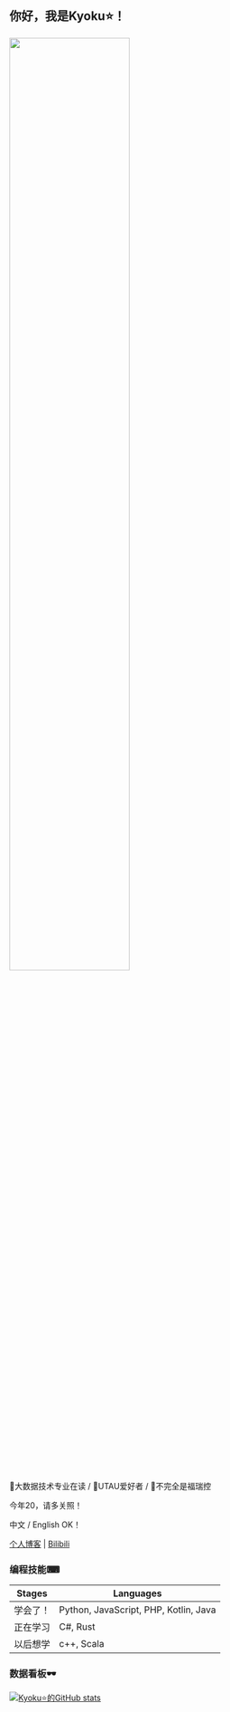 ## 你好，我是Kyoku⭐！

<img src="https://github.com/KyokuKong/KyokuKong/assets/144906395/a06f3698-ab99-40b1-8db9-5fe32bb91508" width="65%" height="65%">

📕大数据技术专业在读 / 🎵UTAU爱好者 / 🐺不完全是福瑞控

今年20，请多关照！

中文 / English OK！

[个人博客](https://vercel.kyoku.top) | [Bilibili](https://space.bilibili.com/1220441567)

### 编程技能⌨

|Stages|Languages|
|---|---|
|学会了！|Python, JavaScript, PHP, Kotlin, Java|
|正在学习|C#, Rust|
|以后想学|c++, Scala|

### 数据看板🕶️

[![Kyoku⭐的GitHub stats](https://github-readme-stats.vercel.app/api?username=KyokuKong&show_icons=true&count_private=true&theme=dracula&locale=cn)](https://github.com/anuraghazra/github-readme-stats)

